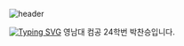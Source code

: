 ![header](https://capsule-render.vercel.app/api?type=waving&color=gradient&fontSize=50&height=150&text=Hello%20%World!&fontAlign=20&fontAlignY=30)

<!--
**Pcs0204/Pcs0204** is a ✨ _special_ ✨ repository because its `README.md` (this file) appears on your GitHub profile.

Here are some ideas to get you started:

- 🔭 I’m currently working on ...
- 🌱 I’m currently learning ...
- 👯 I’m looking to collaborate on ...
- 🤔 I’m looking for help with ...
- 💬 Ask me about ...
- 📫 How to reach me: ...
- 😄 Pronouns: ...
- ⚡ Fun fact: ...
-->
[![Typing SVG](https://readme-typing-svg.demolab.com/?lines=Yeungnam+Univ.;Computer+Engineering)](https://git.io/typing-svg)
영남대 컴공 24학번 박찬승입니다.
